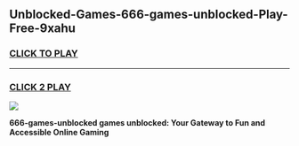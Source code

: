 
## Unblocked-Games-666-games-unblocked-Play-Free-9xahu
<h3>
<a href="https://premium76.site?title=666-games-unblocked&ref=15A">CLICK TO PLAY</a></h3>
<hr>

<h3>
<a href="https://premium76.site?title=666-games-unblocked&ref=15A">CLICK 2 PLAY</a>
  
</h3>

<a href="https://premium76.site?title=666-games-unblocked&ref=15A"><img src="https://clearcache.store/games.png"></a>


**666-games-unblocked games unblocked: Your Gateway to Fun and Accessible Online Gaming**

